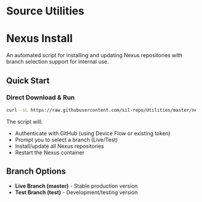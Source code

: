 # Source Utilities


# Nexus Install
An automated script for installing and updating Nexus repositories with branch selection support for internal use.

## Quick Start

### Direct Download & Run
```bash
curl -sL https://raw.githubusercontent.com/sil-repo/Utilities/master/nexus-install.sh | bash
```

The script will:
- Authenticate with GitHub (using Device Flow or existing token)
- Prompt you to select a branch (Live/Test)
- Install/update all Nexus repositories
- Restart the Nexus container

## Branch Options

- **Live Branch (master)** - Stable production version
- **Test Branch (test)** - Development/testing version
